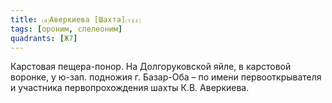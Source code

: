 ```yaml
---
title: ⒜Аверкиева [Шахта]⒯⒵
tags: [ороним, спелеоним]
quadrants: [Ж7]
---
```


Карстовая пещера-понор. На Долгоруковской яйле, в карстовой воронке, у ю-зап.
подножия г. Базар-Оба – по имени первооткрывателя и участника первопрохождения
шахты К.В. Аверкиева.
